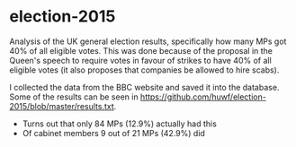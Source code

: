 # election-2015
Analysis of the UK general election results, specifically how many MPs got 40% of all eligible votes.  This was done because of the proposal in the Queen's speech to require votes in favour of strikes to have 40% of all eligible votes (it also proposes that companies be allowed to hire scabs).

I collected the data from the BBC website and saved it into the database.  Some of the results can be seen in https://github.com/huwf/election-2015/blob/master/results.txt.  

- Turns out that only 84 MPs (12.9%) actually had this
- Of cabinet members 9 out of 21 MPs (42.9%) did

